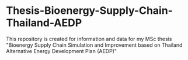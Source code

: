 # Thesis-Bioenergy-Supply-Chain-Thailand-AEDP
This repository is created for information and data for my MSc thesis "Bioenergy Supply Chain Simulation and Improvement based on Thailand Alternative Energy Development Plan (AEDP)"
